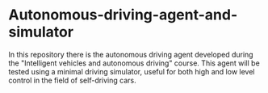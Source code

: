 # Autonomous-driving-agent-and-simulator
In this repository there is the autonomous driving agent developed during the "Intelligent vehicles and autonomous driving" course. This agent will be tested using a minimal driving simulator, useful for both high and low level control in the field of self-driving cars.
